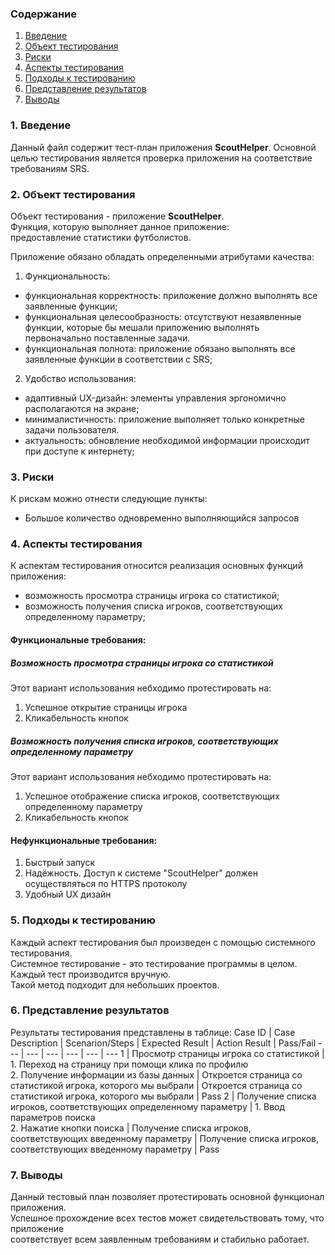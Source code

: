 ### Содержание
  1. [Введение](#1)
  2. [Объект тестирования](#2)
  3. [Риски](#3)
  4. [Аспекты тестирования](#4)<br>
  5. [Подходы к тестированию](#5)
  6. [Представление результатов](#6)
  7. [Выводы](#7)

<a name="1"></a>
### 1. Введение
  Данный файл содержит тест-план приложения **ScoutHelper**. Основной целью тестирования является
  проверка приложения на соответствие требованиям SRS.

<a name="2"></a>
### 2. Объект тестирования
Объект тестирования -  приложение **ScoutHelper**.  
Функция, которую выполняет данное приложение:  
предоставление статистики футболистов.  

Приложение обязано обладать определенными атрибутами качества:

1. Функциональность:
+ функциональная корректность: приложение должно выполнять все заявленные функции;
+ функциональная целесообразность: отсутствуют незаявленные функции, которые бы мешали приложению выполнять первоначально поставленные задачи.
+ функциональная полнота: приложение обязано выполнять все заявленные функции в соответствии с SRS;

2. Удобство использования:  
+ адаптивный UX-дизайн: элементы управления эргономично располагаются на экране;  
+ минималистичность: приложение выполняет только конкретные задачи пользователя.
+ актуальность: обновление необходимой информации происходит при доступе к интернету;  

<a name="3"></a>
### 3. Риски
К рискам можно отнести следующие пункты:
* Большое количество одновременно выполняющийся запросов

<a name="4"></a>
### 4. Аспекты тестирования
К аспектам тестирования относится реализация основных функций приложения:
* возможность просмотра страницы игрока со статистикой;
* возможность получения списка игроков, соответствующих определенному параметру;

#### Функциональные требования:

##### Возможность просмотра страницы игрока со статистикой
Этот вариант использования небходимо протестировать на:
1. Успешное открытие страницы игрока
2. Кликабельность кнопок

##### Возможность получения списка игроков, соответствующих определенному параметру
Этот вариант использования небходимо протестировать на:
1. Успешное отображение списка игроков, соответствующих определенному параметру
2. Кликабельность кнопок
#### Нефункциональные требования:
1. Быстрый запуск
2. Надёжность. Доступ к системе "ScoutHelper" должен осуществляться по HTTPS протоколу
3. Удобный UX дизайн  

<a name="5"></a>
### 5. Подходы к тестированию
Каждый аспект тестирования был произведен с помощью системного тестирования.  
Системное тестирование - это тестирование программы в целом.  
Каждый тест производится вручную.  
Такой метод подходит для небольших проектов.

<a name="6"></a>
### 6. Представление результатов
Результаты тестирования представлены в таблице:
Case ID | Case Description | Scenarion/Steps | Expected Result | Action Result | Pass/Fail
--- | --- | --- | --- | --- | ---
1 | Просмотр страницы игрока со статистикой | 1. Переход на страницу при помощи клика по профилю <br> 2. Получение информации из базы данных | Откроется страница со статистикой игрока, которого мы выбрали | Откроется страница со статистикой игрока, которого мы выбрали | Pass
2 | Получение списка игроков, соответствующих определенному параметру | 1. Ввод параметров поиска <br> 2. Нажатие кнопки поиска | Получение списка игроков, соответствующих введенному параметру | Получение списка игроков, соответствующих введенному параметру | Pass

<a name="7"></a>
### 7. Выводы
Данный тестовый план позволяет протестировать основной функционал приложения.  
Успешное прохождение всех тестов может свидетельствовать тому, что приложение  
соответствует всем заявленным требованиям и стабильно работает.
